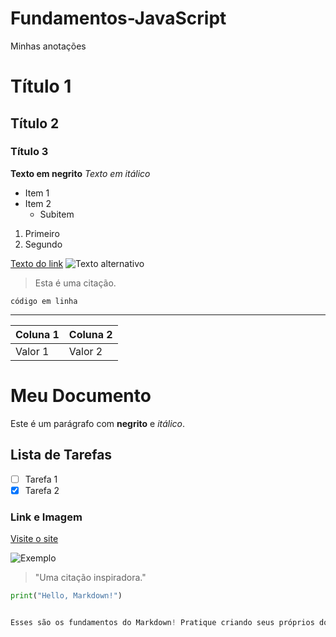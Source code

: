 # Fundamentos-JavaScript
Minhas anotações

# Título 1
## Título 2
### Título 3

**Texto em negrito**
*Texto em itálico*

- Item 1
- Item 2
  - Subitem

1. Primeiro
2. Segundo

[Texto do link](http://exemplo.com)
![Texto alternativo](http://exemplo.com/imagem.jpg)

> Esta é uma citação.

`código em linha`

---

| Coluna 1 | Coluna 2 |
|----------|----------|
| Valor 1  | Valor 2  |

# Meu Documento

Este é um parágrafo com **negrito** e *itálico*.

## Lista de Tarefas

- [ ] Tarefa 1
- [x] Tarefa 2

### Link e Imagem

[Visite o site](http://exemplo.com)

![Exemplo](http://exemplo.com/imagem.jpg)

> "Uma citação inspiradora."

```python
print("Hello, Markdown!")


Esses são os fundamentos do Markdown! Pratique criando seus próprios documentos. Se precisar de mais detalhes ou ajuda, é só avisar!
